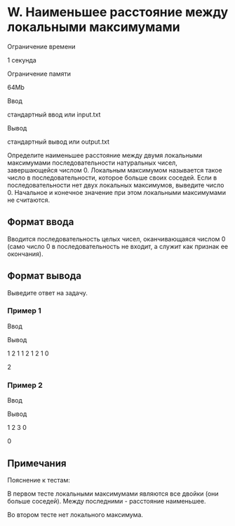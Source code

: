 W. Наименьшее расстояние между локальными максимумами
=====================================================

Ограничение времени

1 секунда

Ограничение памяти

64Mb

Ввод

стандартный ввод или input.txt

Вывод

стандартный вывод или output.txt

Определите наименьшее расстояние между двумя локальными максимумами последовательности натуральных чисел, завершающейся числом 0. Локальным максимумом называется такое число в последовательности, которое больше своих соседей. Если в последовательности нет двух локальных максимумов, выведите число 0. Начальное и конечное значение при этом локальными максимумами не считаются.

Формат ввода
------------

Вводится последовательность целых чисел, оканчивающаяся числом 0 (само число 0 в последовательность не входит, а служит как признак ее окончания).

Формат вывода
-------------

Выведите ответ на задачу.

### Пример 1

Ввод

Вывод

1
2
1
1
2
1
2
1
0

2

### Пример 2

Ввод

Вывод

1
2
3
0

0

Примечания
----------

Пояснение к тестам:

В первом тесте локальными максимумами являются все двойки (они больше соседей). Между последними - расстояние наименьшее.

Во втором тесте нет локального максимума.